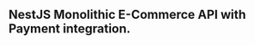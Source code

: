 ## NestJS Monolithic E-Commerce API with Payment integration.

<!--to configure environment variables in Nestjs, we have to install the @nestjs/config package-->
<!--I will later figure out how to use a secretes manager -->

<!-- to enforcing caching in Nest, we have to use the @nestjs/cache-manager package along with cache-manager package -->
